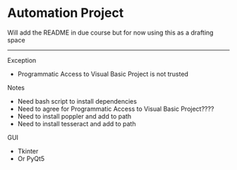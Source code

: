 # Automation Project
Will add the README in due course but for now using this as a drafting space


***************************************************
Exception 
 - Programmatic Access to Visual Basic Project is not trusted

Notes
 - Need bash script to install dependencies
 - Need to agree for Programmatic Access to Visual Basic Project????
 - Need to install poppler and add to path
 - Need to install tesseract and add to path

GUI
 - Tkinter
 - Or PyQt5